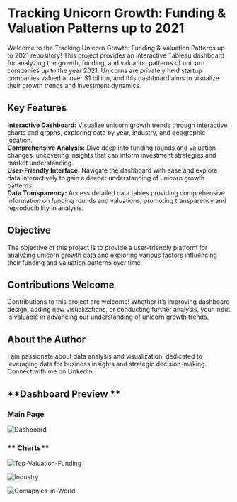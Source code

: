# **Tracking Unicorn Growth: Funding & Valuation Patterns up to 2021**

Welcome to the Tracking Unicorn Growth: Funding & Valuation Patterns up to 2021 repository! This project provides an interactive Tableau dashboard for analyzing the growth, funding, and valuation patterns of unicorn companies up to the year 2021. Unicorns are privately held startup companies valued at over $1 billion, and this dashboard aims to visualize their growth trends and investment dynamics.

## **Key Features**

**Interactive Dashboard:** Visualize unicorn growth trends through interactive charts and graphs, exploring data by year, industry, and geographic location. <br>
**Comprehensive Analysis:** Dive deep into funding rounds and valuation changes, uncovering insights that can inform investment strategies and market understanding. <br>
**User-Friendly Interface:** Navigate the dashboard with ease and explore data interactively to gain a deeper understanding of unicorn growth patterns. <br>
**Data Transparency:** Access detailed data tables providing comprehensive information on funding rounds and valuations, promoting transparency and reproducibility in analysis. <br>

## **Objective**
The objective of this project is to provide a user-friendly platform for analyzing unicorn growth data and exploring various factors influencing their funding and valuation patterns over time.

## **Contributions Welcome**
Contributions to this project are welcome! Whether it’s improving dashboard design, adding new visualizations, or conducting further analysis, your input is valuable in advancing our understanding of unicorn growth trends.

## **About the Author**
I am passionate about data analysis and visualization, dedicated to leveraging data for business insights and strategic decision-making. Connect with me on LinkedIn.

## **Dashboard Preview **

### **Main Page**

![Dashboard](https://github.com/user-attachments/assets/9830c66e-27b6-4031-80ab-c8b79ec387de)

### ** Charts**

![Top-Valuation-Funding](https://github.com/user-attachments/assets/804e1ea7-560d-4523-a822-c0296f6b1981)

![Industry](https://github.com/user-attachments/assets/4e4f76c6-f2f4-4c4c-ab9c-45cc6e77c225)

![Comapnies-in-World](https://github.com/user-attachments/assets/10fbf041-85f7-4625-a8d6-d3de536627ee)


